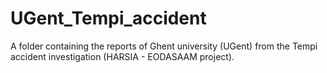 # UGent_Tempi_accident
A folder containing the reports of Ghent university (UGent) from the Tempi accident investigation (HARSIA - EODASAAM project).
